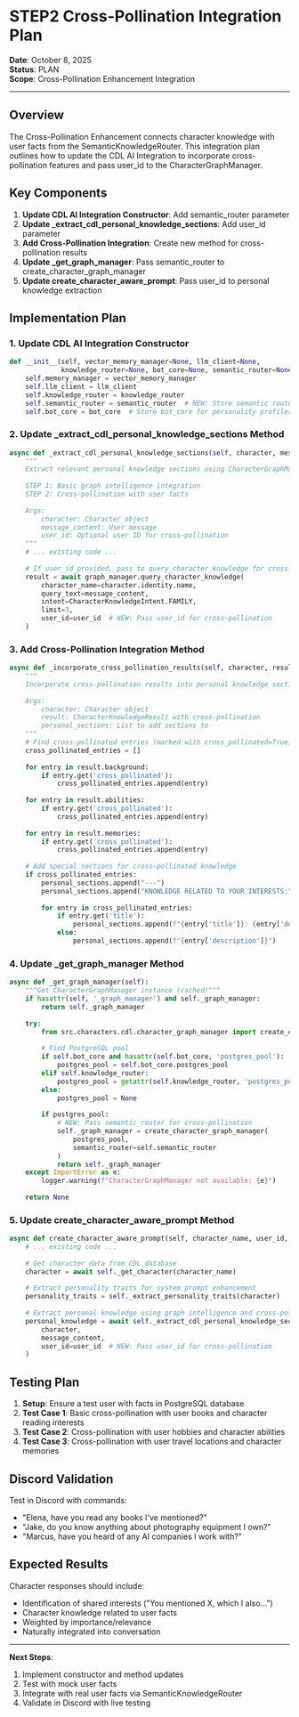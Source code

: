 # STEP2 Cross-Pollination Integration Plan

**Date**: October 8, 2025  
**Status**: PLAN  
**Scope**: Cross-Pollination Enhancement Integration

---

## Overview

The Cross-Pollination Enhancement connects character knowledge with user facts from the SemanticKnowledgeRouter. This integration plan outlines how to update the CDL AI Integration to incorporate cross-pollination features and pass user_id to the CharacterGraphManager.

## Key Components

1. **Update CDL AI Integration Constructor**: Add semantic_router parameter
2. **Update _extract_cdl_personal_knowledge_sections**: Add user_id parameter
3. **Add Cross-Pollination Integration**: Create new method for cross-pollination results
4. **Update _get_graph_manager**: Pass semantic_router to create_character_graph_manager
5. **Update create_character_aware_prompt**: Pass user_id to personal knowledge extraction

## Implementation Plan

### 1. Update CDL AI Integration Constructor

```python
def __init__(self, vector_memory_manager=None, llm_client=None, 
             knowledge_router=None, bot_core=None, semantic_router=None):
    self.memory_manager = vector_memory_manager
    self.llm_client = llm_client
    self.knowledge_router = knowledge_router
    self.semantic_router = semantic_router  # NEW: Store semantic router for user facts
    self.bot_core = bot_core  # Store bot_core for personality profiler access
```

### 2. Update _extract_cdl_personal_knowledge_sections Method

```python
async def _extract_cdl_personal_knowledge_sections(self, character, message_content: str, user_id: str = None) -> str:
    """
    Extract relevant personal knowledge sections using CharacterGraphManager.
    
    STEP 1: Basic graph intelligence integration
    STEP 2: Cross-pollination with user facts
    
    Args:
        character: Character object
        message_content: User message
        user_id: Optional user ID for cross-pollination
    """
    # ... existing code ...
    
    # If user_id provided, pass to query_character_knowledge for cross-pollination
    result = await graph_manager.query_character_knowledge(
        character_name=character.identity.name,
        query_text=message_content,
        intent=CharacterKnowledgeIntent.FAMILY,
        limit=3,
        user_id=user_id  # NEW: Pass user_id for cross-pollination
    )
```

### 3. Add Cross-Pollination Integration Method

```python
async def _incorporate_cross_pollination_results(self, character, result, personal_sections):
    """
    Incorporate cross-pollination results into personal knowledge sections.
    
    Args:
        character: Character object
        result: CharacterKnowledgeResult with cross-pollination
        personal_sections: List to add sections to
    """
    # Find cross-pollinated entries (marked with cross_pollinated=True)
    cross_pollinated_entries = []
    
    for entry in result.background:
        if entry.get('cross_pollinated'):
            cross_pollinated_entries.append(entry)
    
    for entry in result.abilities:
        if entry.get('cross_pollinated'):
            cross_pollinated_entries.append(entry)
            
    for entry in result.memories:
        if entry.get('cross_pollinated'):
            cross_pollinated_entries.append(entry)
    
    # Add special sections for cross-pollinated knowledge
    if cross_pollinated_entries:
        personal_sections.append("---")
        personal_sections.append("KNOWLEDGE RELATED TO YOUR INTERESTS:")
        
        for entry in cross_pollinated_entries:
            if entry.get('title'):
                personal_sections.append(f"{entry['title']}: {entry['description']}")
            else:
                personal_sections.append(f"{entry['description']}")
```

### 4. Update _get_graph_manager Method

```python
async def _get_graph_manager(self):
    """Get CharacterGraphManager instance (cached)"""
    if hasattr(self, '_graph_manager') and self._graph_manager:
        return self._graph_manager
        
    try:
        from src.characters.cdl.character_graph_manager import create_character_graph_manager
        
        # Find PostgreSQL pool
        if self.bot_core and hasattr(self.bot_core, 'postgres_pool'):
            postgres_pool = self.bot_core.postgres_pool
        elif self.knowledge_router:
            postgres_pool = getattr(self.knowledge_router, 'postgres_pool', None)
        else:
            postgres_pool = None
            
        if postgres_pool:
            # NEW: Pass semantic_router for cross-pollination
            self._graph_manager = create_character_graph_manager(
                postgres_pool, 
                semantic_router=self.semantic_router
            )
            return self._graph_manager
    except ImportError as e:
        logger.warning(f"CharacterGraphManager not available: {e}")
        
    return None
```

### 5. Update create_character_aware_prompt Method

```python
async def create_character_aware_prompt(self, character_name, user_id, message_content):
    # ... existing code ...
    
    # Get character data from CDL database
    character = await self._get_character(character_name)
    
    # Extract personality traits for system prompt enhancement
    personality_traits = self._extract_personality_traits(character)
    
    # Extract personal knowledge using graph intelligence and cross-pollination
    personal_knowledge = await self._extract_cdl_personal_knowledge_sections(
        character, 
        message_content,
        user_id=user_id  # NEW: Pass user_id for cross-pollination
    )
```

## Testing Plan

1. **Setup**: Ensure a test user with facts in PostgreSQL database
2. **Test Case 1**: Basic cross-pollination with user books and character reading interests
3. **Test Case 2**: Cross-pollination with user hobbies and character abilities
4. **Test Case 3**: Cross-pollination with user travel locations and character memories

## Discord Validation

Test in Discord with commands:
- "Elena, have you read any books I've mentioned?"
- "Jake, do you know anything about photography equipment I own?"
- "Marcus, have you heard of any AI companies I work with?"

## Expected Results

Character responses should include:
- Identification of shared interests ("You mentioned X, which I also...")
- Character knowledge related to user facts
- Weighted by importance/relevance
- Naturally integrated into conversation

---

**Next Steps**:
1. Implement constructor and method updates
2. Test with mock user facts
3. Integrate with real user facts via SemanticKnowledgeRouter
4. Validate in Discord with live testing
